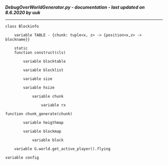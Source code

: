 ***DebugOverWorldGenerator.py - documentation - last updated on 8.6.2020 by uuk***
___

    class Blockinfo

        variable TABLE - {chunk: tuple<x, z> -> {position<x,z> -> blockname}}

        static
        function construct(cls)

            variable blocktable

            variable blocklist

            variable size

            variable hsize

                variable chunk

                    variable rx

    function chunk_generate(chunk)

            variable heigthmap

            variable blockmap

                variable block

        variable G.world.get_active_player().flying

    variable config